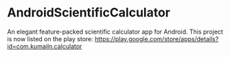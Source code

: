 # AndroidScientificCalculator
An elegant feature-packed scientific calculator app for Android.
This project is now listed on the play store: https://play.google.com/store/apps/details?id=com.kumailn.calculator
